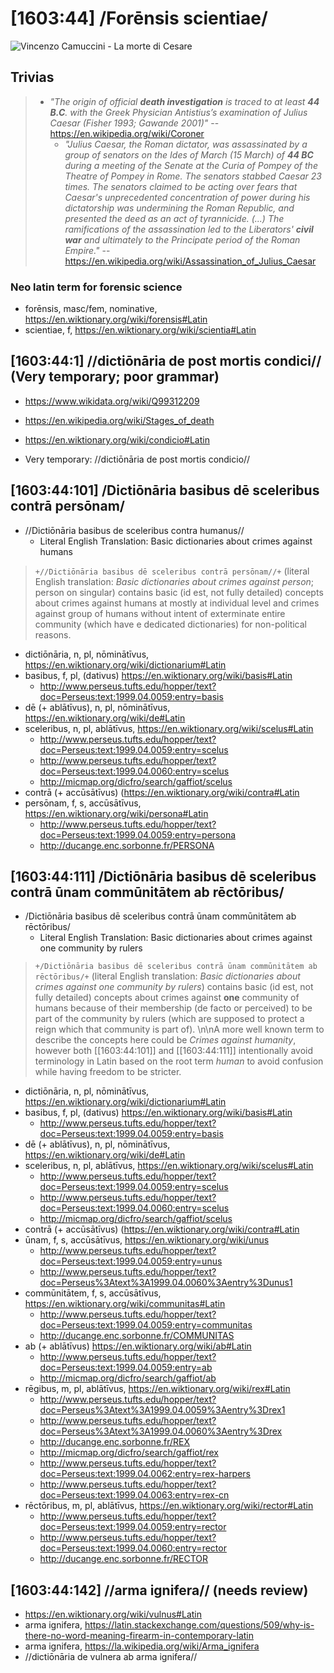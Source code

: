 # [1603:44] /Forēnsis scientiae/

![Vincenzo Camuccini - La morte di Cesare](https://upload.wikimedia.org/wikipedia/commons/thumb/e/eb/Vincenzo_Camuccini_-_La_morte_di_Cesare.jpg/1024px-Vincenzo_Camuccini_-_La_morte_di_Cesare.jpg)

## Trivias
> - _"The origin of official **death investigation** is traced to at least **44 B.C**. with the Greek Physician Antistius’s examination of Julius Caesar (Fisher 1993; Gawande 2001)"_ -- https://en.wikipedia.org/wiki/Coroner
>   - _"Julius Caesar, the Roman dictator, was assassinated by a group of senators on the Ides of March (15 March) of **44 BC** during a meeting of the Senate at the Curia of Pompey of the Theatre of Pompey in Rome. The senators stabbed Caesar 23 times. The senators claimed to be acting over fears that Caesar's unprecedented concentration of power during his dictatorship was undermining the Roman Republic, and presented the deed as an act of tyrannicide. (...) The ramifications of the assassination led to the Liberators' **civil war** and ultimately to the Principate period of the Roman Empire."_ -- https://en.wikipedia.org/wiki/Assassination_of_Julius_Caesar


<!--
- Hofmann (often cited by brazilians); He was a pioneer of modern forensic pathology.
  - "1878 - Lehrbuch der gerichtlichen Medicin : mit besonderer Berücksichtigung der Österreichischen und Deutschen Gesetzgebung
1878"
    - https://archive.org/details/b21924879/page/n5/mode/2up
  - "1898 - Atlas of legal medicine (authorized translation from german)"
    - https://archive.org/details/atlasoflegalmedi00hofm
-->


### Neo latin term for forensic science
- forēnsis, masc/fem, nominative, https://en.wiktionary.org/wiki/forensis#Latin
- scientiae, f, https://en.wiktionary.org/wiki/scientia#Latin


## [1603:44:1] //dictiōnāria de post mortis condici// (Very temporary; poor grammar)
- https://www.wikidata.org/wiki/Q99312209
- https://en.wikipedia.org/wiki/Stages_of_death
- https://en.wiktionary.org/wiki/condicio#Latin

- Very temporary: //dictiōnāria de post mortis condicio//

## [1603:44:101] /Dictiōnāria basibus dē sceleribus contrā persōnam/
- //Dictiōnāria basibus de sceleribus contra humanus//
  - Literal English Translation: Basic dictionaries about crimes against humans

> `+//Dictiōnāria basibus dē sceleribus contrā persōnam//+` (literal English translation: _Basic dictionaries about crimes against person_; person on singular) contains basic (id est, not fully detailed) concepts about crimes against humans at mostly at individual level and crimes against group of humans without intent of exterminate entire community (which have e dedicated dictionaries) for non-political reasons.

- dictiōnāria, n, pl, nōminātīvus, https://en.wiktionary.org/wiki/dictionarium#Latin
- basibus, f, pl, (dativus) https://en.wiktionary.org/wiki/basis#Latin
  - http://www.perseus.tufts.edu/hopper/text?doc=Perseus:text:1999.04.0059:entry=basis
- dē (+ ablātīvus), n, pl, nōminātīvus, https://en.wiktionary.org/wiki/de#Latin
- sceleribus, n, pl, ablātīvus, https://en.wiktionary.org/wiki/scelus#Latin
  - http://www.perseus.tufts.edu/hopper/text?doc=Perseus:text:1999.04.0059:entry=scelus
  - http://www.perseus.tufts.edu/hopper/text?doc=Perseus:text:1999.04.0060:entry=scelus
  - http://micmap.org/dicfro/search/gaffiot/scelus
- contrā (+ accūsātīvus) (https://en.wiktionary.org/wiki/contra#Latin
- persōnam, f, s, accūsātīvus, https://en.wiktionary.org/wiki/persona#Latin
  - http://www.perseus.tufts.edu/hopper/text?doc=Perseus:text:1999.04.0059:entry=persona
  - http://ducange.enc.sorbonne.fr/PERSONA


## [1603:44:111] /Dictiōnāria basibus dē sceleribus contrā ūnam commūnitātem ab rēctōribus/
- /Dictiōnāria basibus dē sceleribus contrā ūnam commūnitātem ab rēctōribus/
  - Literal English Translation: Basic dictionaries about crimes against one community by rulers

> `+/Dictiōnāria basibus dē sceleribus contrā ūnam commūnitātem ab rēctōribus/+` (literal English translation: _Basic dictionaries about crimes against one community by rulers_) contains basic (id est, not fully detailed) concepts about crimes against **one** community of humans because of their membership (de facto or perceived) to be part of the community by rulers (which are supposed to protect a reign which that community is part of). \n\nA more well known term to describe the concepts here could be _Crimes against humanity_, however both [[1603:44:101]] and [[1603:44:111]] intentionally avoid terminology in Latin based on the root term _human_ to avoid confusion while having freedom to be stricter.

- dictiōnāria, n, pl, nōminātīvus, https://en.wiktionary.org/wiki/dictionarium#Latin
- basibus, f, pl, (dativus) https://en.wiktionary.org/wiki/basis#Latin
  - http://www.perseus.tufts.edu/hopper/text?doc=Perseus:text:1999.04.0059:entry=basis
- dē (+ ablātīvus), n, pl, nōminātīvus, https://en.wiktionary.org/wiki/de#Latin
- sceleribus, n, pl, ablātīvus, https://en.wiktionary.org/wiki/scelus#Latin
  - http://www.perseus.tufts.edu/hopper/text?doc=Perseus:text:1999.04.0059:entry=scelus
  - http://www.perseus.tufts.edu/hopper/text?doc=Perseus:text:1999.04.0060:entry=scelus
  - http://micmap.org/dicfro/search/gaffiot/scelus
- contrā (+ accūsātīvus) (https://en.wiktionary.org/wiki/contra#Latin
- ūnam, f, s, accūsātīvus, https://en.wiktionary.org/wiki/unus
  - http://www.perseus.tufts.edu/hopper/text?doc=Perseus:text:1999.04.0059:entry=unus
  - http://www.perseus.tufts.edu/hopper/text?doc=Perseus%3Atext%3A1999.04.0060%3Aentry%3Dunus1
- commūnitātem, f, s, accūsātīvus, https://en.wiktionary.org/wiki/communitas#Latin
  - http://www.perseus.tufts.edu/hopper/text?doc=Perseus:text:1999.04.0059:entry=communitas
  - http://ducange.enc.sorbonne.fr/COMMUNITAS
- ab (+ ablātīvus) https://en.wiktionary.org/wiki/ab#Latin
  - http://www.perseus.tufts.edu/hopper/text?doc=Perseus:text:1999.04.0059:entry=ab
  - http://micmap.org/dicfro/search/gaffiot/ab
- rēgibus, m, pl, ablātīvus, https://en.wiktionary.org/wiki/rex#Latin
  - http://www.perseus.tufts.edu/hopper/text?doc=Perseus%3Atext%3A1999.04.0059%3Aentry%3Drex1
  - http://www.perseus.tufts.edu/hopper/text?doc=Perseus%3Atext%3A1999.04.0060%3Aentry%3Drex
  - http://ducange.enc.sorbonne.fr/REX
  - http://micmap.org/dicfro/search/gaffiot/rex
  - http://www.perseus.tufts.edu/hopper/text?doc=Perseus:text:1999.04.0062:entry=rex-harpers
  - http://www.perseus.tufts.edu/hopper/text?doc=Perseus:text:1999.04.0063:entry=rex-cn
- rēctōribus, m, pl, ablātīvus, https://en.wiktionary.org/wiki/rector#Latin
  - http://www.perseus.tufts.edu/hopper/text?doc=Perseus:text:1999.04.0059:entry=rector
  - http://www.perseus.tufts.edu/hopper/text?doc=Perseus:text:1999.04.0060:entry=rector
  - http://ducange.enc.sorbonne.fr/RECTOR

## [1603:44:142] //arma ignifera// (needs review)
- https://en.wiktionary.org/wiki/vulnus#Latin
- arma ignifera, https://latin.stackexchange.com/questions/509/why-is-there-no-word-meaning-firearm-in-contemporary-latin
- arma ignifera, https://la.wikipedia.org/wiki/Arma_ignifera
- //dictiōnāria de vulnera ab arma ignifera//


<!--
https://s3.amazonaws.com/PHR_Reports/istanbul-protocol_opt.pdf
-->
